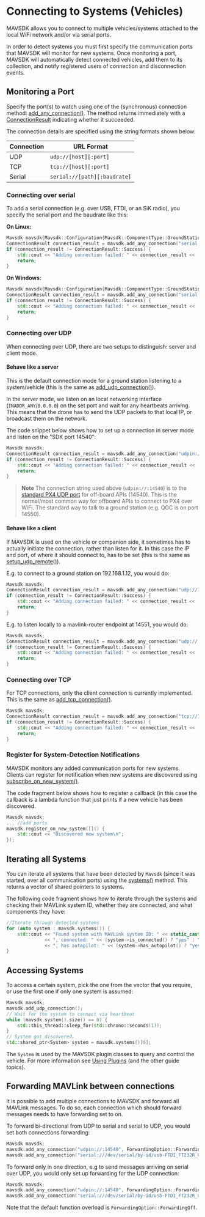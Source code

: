 # Connecting to Systems (Vehicles)

MAVSDK allows you to connect to multiple vehicles/systems attached to the local WiFi network and/or via serial ports.

In order to detect systems you must first specify the communication ports that MAVSDK will monitor for new systems.
Once monitoring a port, MAVSDK will automatically detect connected vehicles, add them to its collection, and notify registered users of connection and disconnection events.

## Monitoring a Port

Specify the port(s) to watch using one of the (synchronous) connection method: [add_any_connection()](../api_reference/classmavsdk_1_1_mavsdk.md#classmavsdk_1_1_mavsdk_1a405041a5043c610c86540de090626d97). The method returns immediately with a [ConnectionResult](../api_reference/namespacemavsdk.md#namespacemavsdk_1a0bad93f6d037051ac3906a0bcc09f992) indicating whether it succeeded.

The connection details are specified using the string formats shown below:

Connection | URL Format
--- | ---
UDP | `udp://[host][:port]`
TCP | `tcp://[host][:port]`
Serial | `serial://[path][:baudrate]`

### Connecting over serial

To add a serial connection (e.g. over USB, FTDI, or an SiK radio), you specify the serial port and the baudrate like this:

**On Linux:**

```cpp
Mavsdk mavsdk{Mavsdk::Configuration{Mavsdk::ComponentType::GroundStation}};
ConnectionResult connection_result = mavsdk.add_any_connection("serial:///dev/serial/by-id/usb-FTDI_FT232R_USB_UART_XXXXXXXX-if00-port0:57600");
if (connection_result != ConnectionResult::Success) {
    std::cout << "Adding connection failed: " << connection_result << '\n';
    return;
}
```

**On Windows:**

```cpp
Mavsdk mavsdk{Mavsdk::Configuration{Mavsdk::ComponentType::GroundStation}};
ConnectionResult connection_result = mavsdk.add_any_connection("serial://COM3:57600");
if (connection_result != ConnectionResult::Success) {
    std::cout << "Adding connection failed: " << connection_result << '\n';
    return;
}
```

### Connecting over UDP

When connecting over UDP, there are two setups to distinguish: server and client mode.

#### Behave like a server

This is the default connection mode for a ground station listening to a system/vehicle (this is the same as [add_udp_connection()](../api_reference/classmavsdk_1_1_mavsdk.md#classmavsdk_1_1_mavsdk_1aa43dfb00d5118d26ae5aabd0f9ba56b2)).

In the server mode, we listen on an local networking interface (`INADDR_ANY`/`0.0.0.0`) on the set port and wait for any heartbeats arriving.
This means that the drone has to send the UDP packets to that local IP, or broadcast them on the network.

The code snippet below shows how to set up a connection in server mode and listen on the "SDK port 14540":

```cpp
Mavsdk mavsdk;
ConnectionResult connection_result = mavsdk.add_any_connection("udpin://:14540");
if (connection_result != ConnectionResult::Success) {
    std::cout << "Adding connection failed: " << connection_result << '\n';
    return;
}
```

> **Note** The connection string used above (`udpin://:14540`) is to the [standard PX4 UDP port](https://docs.px4.io/master/en/simulation/#default-px4-mavlink-udp-ports) for off-board APIs (14540).
  This is the normal/most common way for offboard APIs to connect to PX4 over WiFi.
  The standard way to talk to a ground station (e.g. QGC is on port 14550).

#### Behave like a client

If MAVSDK is used on the vehicle or companion side, it sometimes has to actually initiate the connection, rather than listen for it.
In this case the IP and port, of where it should connect to, has to be set (this is the same as [setup_udp_remote()](../api_reference/classmavsdk_1_1_mavsdk.md#classmavsdk_1_1_mavsdk_1adb2a69282a5d3766fd6251662c28616d)). 

E.g. to connect to a ground station on 192.168.1.12, you would do:

```cpp
Mavsdk mavsdk;
ConnectionResult connection_result = mavsdk.add_any_connection("udp://192.168.1.12:14550");
if (connection_result != ConnectionResult::Success) {
    std::cout << "Adding connection failed: " << connection_result << '\n';
    return;
}
```

E.g. to listen locally to a mavlink-router endpoint at 14551, you would do:


```cpp
Mavsdk mavsdk;
ConnectionResult connection_result = mavsdk.add_any_connection("udp://:14551");
if (connection_result != ConnectionResult::Success) {
    std::cout << "Adding connection failed: " << connection_result << '\n';
    return;
}
```

### Connecting over TCP

For TCP connections, only the client connection is currently implemented.
This is the same as [add_tcp_connection()](../api_reference/classmavsdk_1_1_mavsdk.md#classmavsdk_1_1_mavsdk_1a91c7a70c6e8ffa43844f2ce04f2696f0).

```cpp
Mavsdk mavsdk;
ConnectionResult connection_result = mavsdk.add_any_connection("tcp://192.168.1.12:14550");
if (connection_result != ConnectionResult::Success) {
    std::cout << "Adding connection failed: " << connection_result << '\n';
    return;
}
```

### Register for System-Detection Notifications

MAVSDK monitors any added communication ports for new systems.
Clients can register for notification when new systems are discovered using [subscribe_on_new_system()](../api_reference/classmavsdk_1_1_mavsdk.md#classmavsdk_1_1_mavsdk_1a332ae41c7de84d5cfab11fb3e2e65522).

The code fragment below shows how to register a callback (in this case the callback is a lambda function that just prints if a new vehicle has been discovered.

```cpp
Mavsdk mavsdk;
... //add ports
mavsdk.register_on_new_system([]() {
    std::cout << "Discovered new system\n";
});
```

## Iterating all Systems

You can iterate all systems that have been detected by `Mavsdk` (since it was started, over all communication ports) using the [systems()](../api_reference/classmavsdk_1_1_mavsdk.md#classmavsdk_1_1_mavsdk_1a0d0bc4cdab14d96877b52baec5113fa8) method.
This returns a vector of shared pointers to systems.

The following code fragment shows how to iterate through the systems and checking their MAVLink system ID, whether they are connected, and what components they have:

```cpp
//Iterate through detected systems
for (auto system : mavsdk.systems()) {
    std::cout << "Found system with MAVLink system ID: " << static_cast<int>(system->get_system_id())
              << ", connected: " << (system->is_connected() ? "yes" : "no")
              << ", has autopilot: " << (system->has_autopilot() ? "yes" : "no") << '\n';
}
```

## Accessing Systems

To access a certain system, pick the one from the vector that you require, or use the first one if only one system is assumed:


```cpp
Mavsdk mavsdk;
mavsdk.add_udp_connection();
// Wait for the system to connect via heartbeat
while (mavsdk.system().size() == 0) {
    std::this_thread::sleep_for(std::chrono::seconds(1));
}
// System got discovered.
std::shared_ptr<System> system = mavsdk.systems()[0];
```

The `System` is used by the MAVSDK plugin classes to query and control the vehicle.
For more information see [Using Plugins](../guide/using_plugins.md) (and the other guide topics).

## Forwarding MAVLink between connections

It is possible to add multiple connections to MAVSDK and forward all MAVLink messages. To do so, each connection which should forward messages needs to have forwarding set to on.

To forward bi-directional from UDP to serial and serial to UDP, you would set both connections forwarding:

```cpp
Mavsdk mavsdk;
mavsdk.add_any_connection("udpin://:14540", ForwardingOption::ForwardingOn);
mavsdk.add_any_connection("serial:///dev/serial/by-id/usb-FTDI_FT232R_USB_UART_XXXXXXXX-if00-port0:57600", ForwardingOption::ForwardingOn);
```

To forward only in one direction, e.g to send messages arriving on serial over UDP, you would only set up forwarding for the UDP connection:

```cpp
Mavsdk mavsdk;
mavsdk.add_any_connection("udpin://:14540", ForwardingOption::ForwardingOn);
mavsdk.add_any_connection("serial:///dev/serial/by-id/usb-FTDI_FT232R_USB_UART_XXXXXXXX-if00-port0:57600", `ForwardingOption::ForwardingOff`);
```

Note that the default function overload is `ForwardingOption::ForwardingOff`.
